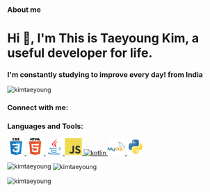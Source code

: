 ### About me

<h1 align="left">Hi 👋, I'm This is Taeyoung Kim, a useful developer for life.</h1>
<h3 align="left">I'm constantly studying to improve every day! from India</h3>

<p align="left"> <img src="https://komarev.com/ghpvc/?username=kimtaeyoung&label=Profile%20views&color=0e75b6&style=flat" alt="kimtaeyoung" /> </p>

<h3 align="left">Connect with me:</h3>
<p align="left">
</p>

<h3 align="left">Languages and Tools:</h3>
<p align="left"> <a href="https://www.w3schools.com/css/" target="_blank" rel="noreferrer"> <img src="https://raw.githubusercontent.com/devicons/devicon/master/icons/css3/css3-original-wordmark.svg" alt="css3" width="40" height="40"/> </a> <a href="https://www.w3.org/html/" target="_blank" rel="noreferrer"> <img src="https://raw.githubusercontent.com/devicons/devicon/master/icons/html5/html5-original-wordmark.svg" alt="html5" width="40" height="40"/> </a> <a href="https://www.java.com" target="_blank" rel="noreferrer"> <img src="https://raw.githubusercontent.com/devicons/devicon/master/icons/java/java-original.svg" alt="java" width="40" height="40"/> </a> <a href="https://developer.mozilla.org/en-US/docs/Web/JavaScript" target="_blank" rel="noreferrer"> <img src="https://raw.githubusercontent.com/devicons/devicon/master/icons/javascript/javascript-original.svg" alt="javascript" width="40" height="40"/> </a> <a href="https://kotlinlang.org" target="_blank" rel="noreferrer"> <img src="https://www.vectorlogo.zone/logos/kotlinlang/kotlinlang-icon.svg" alt="kotlin" width="40" height="40"/> </a> <a href="https://www.mysql.com/" target="_blank" rel="noreferrer"> <img src="https://raw.githubusercontent.com/devicons/devicon/master/icons/mysql/mysql-original-wordmark.svg" alt="mysql" width="40" height="40"/> </a> <a href="https://www.python.org" target="_blank" rel="noreferrer"> <img src="https://raw.githubusercontent.com/devicons/devicon/master/icons/python/python-original.svg" alt="python" width="40" height="40"/> </a> </p>

<p><img align="left" src="https://github-readme-stats.vercel.app/api/top-langs?username=kimtaeyoung&show_icons=true&locale=en&layout=compact" alt="kimtaeyoung" /></p>

<p>&nbsp;<img align="center" src="https://github-readme-stats.vercel.app/api?username=kimtaeyoung&show_icons=true&locale=en" alt="kimtaeyoung" /></p>

<p><img align="center" src="https://github-readme-streak-stats.herokuapp.com/?user=kimtaeyoung&" alt="kimtaeyoung" /></p>
